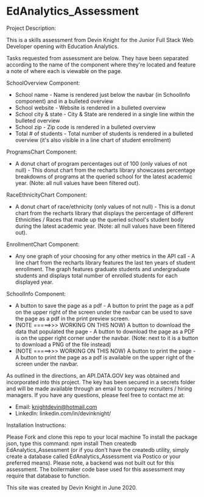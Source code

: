 # EdAnalytics_Assessment

Project Description:

This is a skills assessment from Devin Knight for the Junior Full Stack Web Developer opening with Education Analytics.

Tasks requested from assessment are below. They have been separated according to the name of the component where they're located and feature a note of where each is viewable on the page.

SchoolOverview Component:

* School name - Name is rendered just below the navbar (in SchoolInfo component) and in a bulleted overview
* School website - Website is rendered in a bulleted overview
* School city & state - City & State are rendered in a single line within the bulleted overview
* School zip - Zip code is rendered in a bulleted overview
* Total # of students - Total number of students is rendered in a bulleted overview (it's also visible in a line chart of student enrollment)

ProgramsChart Component:

* A donut chart of program percentages out of 100 (only values of not null) - This donut chart from the recharts library showcases percentage breakdowns of programs at the queried school for the latest academic year. (Note: all null values have been filtered out).

RaceEthnicityChart Component:

* A donut chart of race/ethnicity (only values of not null) - This is a donut chart from the recharts library that displays the percentage of different Ethnicities / Races that made up the queried school's student body during the latest academic year. (Note: all null values have been filtered out).

EnrollmentChart Component:

* Any one graph of your choosing for any other metrics in the API call - A line chart from the recharts library features the last ten years of student enrollment. The graph features graduate students and undergraduate students and displays total number of enrolled students for each displayed year.

SchoolInfo Component:

* A button to save the page as a pdf - A button to print the page as a pdf on the upper right of the screen under the navbar can be used to save the page as a pdf in the print preview screen.
* (NOTE =====>>> WORKING ON THIS NOW) A button to download the data that populated the page - A button to download the page as a PDF is on the upper right corner under the navbar. (Note: next to it is a button to download a PNG of the file instead)
* (NOTE =====>>> WORKING ON THIS NOW) A button to print the page - A button to print the page as a pdf is available on the upper right of the screen under the navbar.

As outlined in the directions, an API.DATA.GOV key was obtained and incorporated into this project. The key has been secured in a secrets folder and will be made available through an email to company recruiters / hiring managers. If you have any questions, please feel free to contact me at:

* Email: knightdevin@hotmail.com
* LinkedIn: linkedin.com/in/devinknight/

Installation Instructions:

Please Fork and clone this repo to your local machine
To install the package json, type this command: npm install
Then createdb EdAnalytics_Assessment (or if you don't have the createdb utility, simply create a database called EdAnalytics_Assessment via Postico or your preferred means). Please note, a backend was not built out for this assessment. The boilermaker code base used for this assessment may require that database to function.

This site was created by Devin Knight in June 2020.
